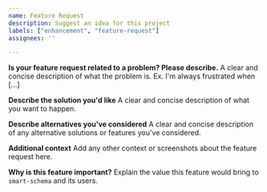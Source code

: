 ```yaml
---
name: Feature Request
description: Suggest an idea for this project
labels: ["enhancement", "feature-request"]
assignees: ''

---
```


**Is your feature request related to a problem? Please describe.**
A clear and concise description of what the problem is. Ex. I'm always frustrated when [...]

**Describe the solution you'd like**
A clear and concise description of what you want to happen.

**Describe alternatives you've considered**
A clear and concise description of any alternative solutions or features you've considered.

**Additional context**
Add any other context or screenshots about the feature request here.

**Why is this feature important?**
Explain the value this feature would bring to `smart-schema` and its users. 